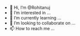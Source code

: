 - 👋 Hi, I’m @Rohitanuj
- 👀 I’m interested in ...
- 🌱 I’m currently learning ...
- 💞️ I’m looking to collaborate on ...
- 📫 How to reach me ...

<!---
Rohitanuj/Rohitanuj is a ✨ special ✨ repository because its `README.md` (this file) appears on your GitHub profile.
You can click the Preview link to take a look at your changes.
--->
